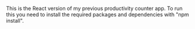 This is the React version of my previous productivity counter app.
To run this you need to install the required packages and dependencies with "npm install".
